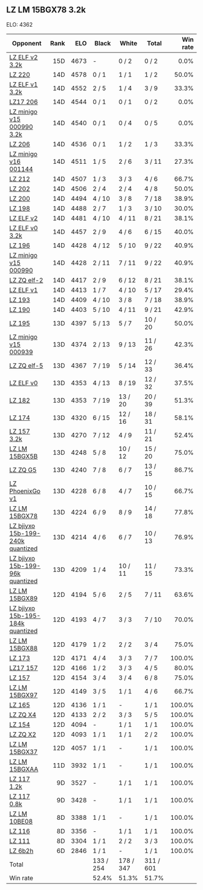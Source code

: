 ## LZ LM 15BGX78 3.2k ##

ELO: 4362

Opponent | Rank | ELO | Black | White | Total | Win rate
---------|-----:|----:|-------|-------|-------|-------:
[LZ ELF v2 3.2k](LZ%20ELF%20v2%203.2k.md) | 15D | 4673 | - | 0 / 2 | 0 / 2 | 0.0%
[LZ 220](LZ%20220.md) | 14D | 4578 | 0 / 1 | 1 / 1 | 1 / 2 | 50.0%
[LZ ELF v1 3.2k](LZ%20ELF%20v1%203.2k.md) | 14D | 4552 | 2 / 5 | 1 / 4 | 3 / 9 | 33.3%
[LZ17 206](LZ17%20206.md) | 14D | 4544 | 0 / 1 | 0 / 1 | 0 / 2 | 0.0%
[LZ minigo v15 000990 3.2k](LZ%20minigo%20v15%20000990%203.2k.md) | 14D | 4540 | 0 / 1 | 0 / 4 | 0 / 5 | 0.0%
[LZ 206](LZ%20206.md) | 14D | 4536 | 0 / 1 | 1 / 2 | 1 / 3 | 33.3%
[LZ minigo v16 001144](LZ%20minigo%20v16%20001144.md) | 14D | 4511 | 1 / 5 | 2 / 6 | 3 / 11 | 27.3%
[LZ 212](LZ%20212.md) | 14D | 4507 | 1 / 3 | 3 / 3 | 4 / 6 | 66.7%
[LZ 202](LZ%20202.md) | 14D | 4506 | 2 / 4 | 2 / 4 | 4 / 8 | 50.0%
[LZ 200](LZ%20200.md) | 14D | 4494 | 4 / 10 | 3 / 8 | 7 / 18 | 38.9%
[LZ 198](LZ%20198.md) | 14D | 4488 | 2 / 7 | 1 / 3 | 3 / 10 | 30.0%
[LZ ELF v2](LZ%20ELF%20v2.md) | 14D | 4481 | 4 / 10 | 4 / 11 | 8 / 21 | 38.1%
[LZ ELF v0 3.2k](LZ%20ELF%20v0%203.2k.md) | 14D | 4457 | 2 / 9 | 4 / 6 | 6 / 15 | 40.0%
[LZ 196](LZ%20196.md) | 14D | 4428 | 4 / 12 | 5 / 10 | 9 / 22 | 40.9%
[LZ minigo v15 000990](LZ%20minigo%20v15%20000990.md) | 14D | 4428 | 2 / 11 | 7 / 11 | 9 / 22 | 40.9%
[LZ ZQ elf-2](LZ%20ZQ%20elf-2.md) | 14D | 4417 | 2 / 9 | 6 / 12 | 8 / 21 | 38.1%
[LZ ELF v1](LZ%20ELF%20v1.md) | 14D | 4413 | 1 / 7 | 4 / 10 | 5 / 17 | 29.4%
[LZ 193](LZ%20193.md) | 14D | 4409 | 4 / 10 | 3 / 8 | 7 / 18 | 38.9%
[LZ 190](LZ%20190.md) | 14D | 4403 | 5 / 10 | 4 / 11 | 9 / 21 | 42.9%
[LZ 195](LZ%20195.md) | 13D | 4397 | 5 / 13 | 5 / 7 | 10 / 20 | 50.0%
[LZ minigo v15 000939](LZ%20minigo%20v15%20000939.md) | 13D | 4374 | 2 / 13 | 9 / 13 | 11 / 26 | 42.3%
[LZ ZQ elf-5](LZ%20ZQ%20elf-5.md) | 13D | 4367 | 7 / 19 | 5 / 14 | 12 / 33 | 36.4%
[LZ ELF v0](LZ%20ELF%20v0.md) | 13D | 4353 | 4 / 13 | 8 / 19 | 12 / 32 | 37.5%
[LZ 182](LZ%20182.md) | 13D | 4353 | 7 / 19 | 13 / 20 | 20 / 39 | 51.3%
[LZ 174](LZ%20174.md) | 13D | 4320 | 6 / 15 | 12 / 16 | 18 / 31 | 58.1%
[LZ 157 3.2k](LZ%20157%203.2k.md) | 13D | 4270 | 7 / 12 | 4 / 9 | 11 / 21 | 52.4%
[LZ LM 15BGX5B](LZ%20LM%2015BGX5B.md) | 13D | 4248 | 5 / 8 | 10 / 12 | 15 / 20 | 75.0%
[LZ ZQ G5](LZ%20ZQ%20G5.md) | 13D | 4240 | 7 / 8 | 6 / 7 | 13 / 15 | 86.7%
[LZ PhoenixGo v1](LZ%20PhoenixGo%20v1.md) | 13D | 4228 | 6 / 8 | 4 / 7 | 10 / 15 | 66.7%
[LZ LM 15BGX78](LZ%20LM%2015BGX78.md) | 13D | 4224 | 6 / 9 | 8 / 9 | 14 / 18 | 77.8%
[LZ bjiyxo 15b-199-240k quantized](LZ%20bjiyxo%2015b-199-240k%20quantized.md) | 13D | 4214 | 4 / 6 | 6 / 7 | 10 / 13 | 76.9%
[LZ bjiyxo 15b-199-96k quantized](LZ%20bjiyxo%2015b-199-96k%20quantized.md) | 13D | 4209 | 1 / 4 | 10 / 11 | 11 / 15 | 73.3%
[LZ LM 15BGX89](LZ%20LM%2015BGX89.md) | 12D | 4194 | 5 / 6 | 2 / 5 | 7 / 11 | 63.6%
[LZ bjiyxo 15b-195-184k quantized](LZ%20bjiyxo%2015b-195-184k%20quantized.md) | 12D | 4193 | 4 / 7 | 3 / 3 | 7 / 10 | 70.0%
[LZ LM 15BGX88](LZ%20LM%2015BGX88.md) | 12D | 4179 | 1 / 2 | 2 / 2 | 3 / 4 | 75.0%
[LZ 173](LZ%20173.md) | 12D | 4171 | 4 / 4 | 3 / 3 | 7 / 7 | 100.0%
[LZ17 157](LZ17%20157.md) | 12D | 4166 | 1 / 2 | 3 / 3 | 4 / 5 | 80.0%
[LZ 157](LZ%20157.md) | 12D | 4154 | 3 / 4 | 3 / 4 | 6 / 8 | 75.0%
[LZ LM 15BGX97](LZ%20LM%2015BGX97.md) | 12D | 4149 | 3 / 5 | 1 / 1 | 4 / 6 | 66.7%
[LZ 165](LZ%20165.md) | 12D | 4136 | 1 / 1 | - | 1 / 1 | 100.0%
[LZ ZQ X4](LZ%20ZQ%20X4.md) | 12D | 4133 | 2 / 2 | 3 / 3 | 5 / 5 | 100.0%
[LZ 154](LZ%20154.md) | 12D | 4094 | - | 1 / 1 | 1 / 1 | 100.0%
[LZ ZQ X2](LZ%20ZQ%20X2.md) | 12D | 4093 | 1 / 1 | 1 / 1 | 2 / 2 | 100.0%
[LZ LM 15BGX37](LZ%20LM%2015BGX37.md) | 12D | 4057 | 1 / 1 | - | 1 / 1 | 100.0%
[LZ LM 15BGXAA](LZ%20LM%2015BGXAA.md) | 11D | 3932 | 1 / 1 | - | 1 / 1 | 100.0%
[LZ 117 1.2k](LZ%20117%201.2k.md) | 9D | 3527 | - | 1 / 1 | 1 / 1 | 100.0%
[LZ 117 0.8k](LZ%20117%200.8k.md) | 9D | 3428 | - | 1 / 1 | 1 / 1 | 100.0%
[LZ LM 10BE08](LZ%20LM%2010BE08.md) | 8D | 3388 | 1 / 1 | - | 1 / 1 | 100.0%
[LZ 116](LZ%20116.md) | 8D | 3356 | - | 1 / 1 | 1 / 1 | 100.0%
[LZ 111](LZ%20111.md) | 8D | 3304 | 1 / 1 | 2 / 2 | 3 / 3 | 100.0%
[LZ 6b2h](LZ%206b2h.md) | 6D | 2846 | 1 / 1 | - | 1 / 1 | 100.0%
Total | | | 133 / 254 | 178 / 347 | 311 / 601 | 
Win rate| | | 52.4% | 51.3% | 51.7% | 
